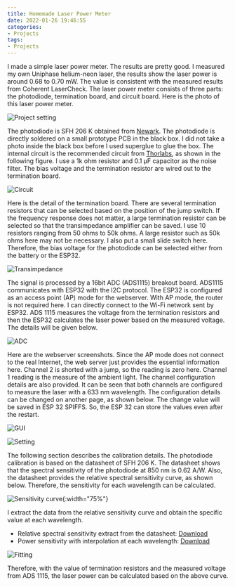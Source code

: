 ```yaml
---
title: Homemade Laser Power Meter
date: 2022-01-26 19:46:55
categories:
- Projects
tags:
- Projects
---
```


I made a simple laser power meter. The results are pretty good. I measured my own Uniphase helium-neon laser, the results show the laser power is around 0.68 to 0.70 mW. The value is consistent with the measured results from Coherent LaserCheck. The laser power meter consists of three parts: the photodiode, termination board, and circuit board. Here is the photo of this laser power meter.

<!-- more -->

![Project setting](/uploads/images/2022/LaserPowerMeter1.jpg)

The photodiode is SFH 206 K obtained from [Newark](https://www.newark.com/ams-osram-group/sfh-206-k/photo-diode-850nm-t-1-3-4/dp/94AC4974?st=sfh%20206%20k). The photodiode is directly soldered on a small prototype PCB in the black box. I did not take a photo inside the black box before I used superglue to glue the box. The internal circuit is the recommended circuit from [Thorlabs](https://www.thorlabs.com/thorproduct.cfm?partnumber=FD11A), as shown in the following figure. I use a 1k ohm resistor and 0.1 μF capacitor as the noise filter. The bias voltage and the termination resistor are wired out to the termination board.

![Circuit](/uploads/images/2022/LaserPowerMeter2.jpg)

Here is the detail of the termination board. There are several termination resistors that can be selected based on the position of the jump switch. If the frequency response does not matter, a large termination resistor can be selected so that the transimpedance amplifier can be saved. I use 10 resistors ranging from 50 ohms to 50k ohms. A large resistor such as 50k ohms here may not be necessary. I also put a small slide switch here. Therefore, the bias voltage for the photodiode can be selected either from the battery or the ESP32.

![Transimpedance](/uploads/images/2022/LaserPowerMeter3.jpg)

The signal is processed by a 16bit ADC (ADS1115) breakout board. ADS1115 communicates with ESP32 with the I2C protocol. The ESP32 is configured as an access point (AP) mode for the webserver. With AP mode, the router is not required here. I can directly connect to the Wi-Fi network sent by ESP32. ADS 1115 measures the voltage from the termination resistors and then the ESP32 calculates the laser power based on the measured voltage. The details will be given below.

![ADC](/uploads/images/2022/LaserPowerMeter4.jpg)

Here are the webserver screenshots. Since the AP mode does not connect to the real Internet, the web server just provides the essential information here. Channel 2 is shorted with a jump, so the reading is zero here. Channel 1 reading is the measure of the ambient light. The channel configuration details are also provided. It can be seen that both channels are configured to measure the laser with a 633 nm wavelength. The configuration details can be changed on another page, as shown below. The change value will be saved in ESP 32 SPIFFS. So, the ESP 32 can store the values even after the restart.

![GUI](/uploads/images/2022/LaserPowerMeter5.jpg)

![Setting](/uploads/images/2022/LaserPowerMeter6.jpg)

The following section describes the calibration details. The photodiode calibration is based on the datasheet of SFH 206 K. The datasheet shows that the spectral sensitivity of the photodiode at 850 nm is 0.62 A/W. Also, the datasheet provides the relative spectral sensitivity curve, as shown below. Therefore, the sensitivity for each wavelength can be calculated.

![Sensitivity curve](/uploads/images/2022/LaserPowerMeter7.jpg){:width="75%"}

I extract the data from the relative sensitivity curve and obtain the specific value at each wavelength.

* Relative spectral sensitivity extract from the datasheet: [Download](/uploads/files/2022/RelativeSpectralSensitivity_SFH_206K.csv)
* Power sensitivity with interpolation at each wavelength: [Download](/uploads/files/2022/PowerSensitivity_SFH_206K.csv)

![Fitting](/uploads/images/2022/LaserPowerMeter8.jpg)

Therefore, with the value of termination resistors and the measured voltage from ADS 1115, the laser power can be calculated based on the above curve.
